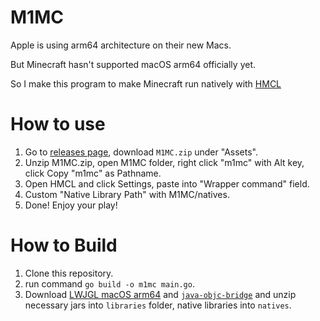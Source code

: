 # M1MC

Apple is using arm64 architecture on their new Macs.

But Minecraft hasn't supported macOS arm64 officially yet.

So I make this program to make Minecraft run natively with [HMCL](https://github.com/huanghongxun/HMCL)

# How to use

1. Go to [releases page](https://github.com/Dreamail/M1MC/releases), download `M1MC.zip` under "Assets".
2. Unzip M1MC.zip, open M1MC folder, right click "m1mc" with Alt key, click Copy "m1mc" as Pathname.
3. Open HMCL and click Settings, paste into "Wrapper command" field.
4. Custom "Native Library Path" with M1MC/natives.
5. Done! Enjoy your play!

# How to Build

1. Clone this repository.
2. run command `go build -o m1mc main.go`.
3. Download [LWJGL macOS arm64](https://www.lwjgl.org/customize) and [`java-objc-bridge`](https://mvnrepository.com/artifact/ca.weblite/java-objc-bridge) and unzip necessary jars into `libraries` folder, native libraries into `natives`.
